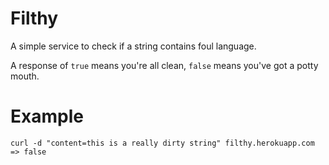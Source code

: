 # Filthy
A simple service to check if a string contains foul language.

A response of `true` means you're all clean, `false` means you've got a potty mouth.

# Example
    curl -d "content=this is a really dirty string" filthy.herokuapp.com
    => false
